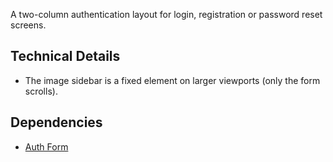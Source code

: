 <p class="lead">A two-column authentication layout for login, registration or password reset screens.</p>

## Technical Details

- The image sidebar is a fixed element on larger viewports (only the form scrolls).

## Dependencies

- [Auth Form](/ui/form/auth)
